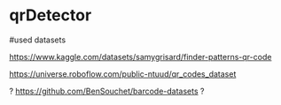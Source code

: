 # qrDetector


#used datasets

https://www.kaggle.com/datasets/samygrisard/finder-patterns-qr-code

https://universe.roboflow.com/public-ntuud/qr_codes_dataset

? https://github.com/BenSouchet/barcode-datasets  ?